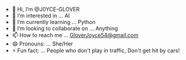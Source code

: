 - 👋 Hi, I’m @J0YCE-GLOVER
- 👀 I’m interested in ... AI
- 🌱 I’m currently learning ... Python
- 💞️ I’m looking to collaborate on ... Anything
- 📫 How to reach me ... GloverJoyce54@gmail.com  
- 😄 Pronouns: ... She/Her
- ⚡ Fun fact: ... People who don't play in traffic, Don't get hit by cars!

<!---
J0YCE-GLOVER/J0YCE-GLOVER is a ✨ special ✨ repository because its `README.md` (this file) appears on your GitHub profile.
You can click the Preview link to take a look at your changes.
--->
